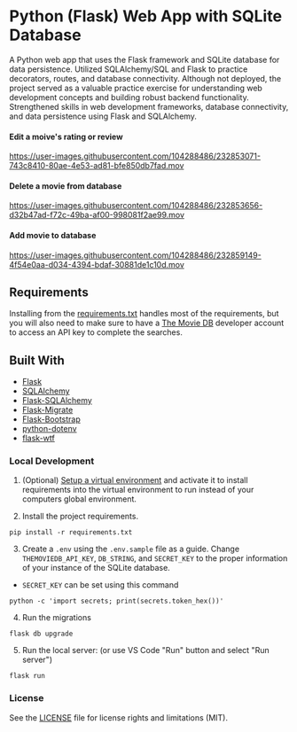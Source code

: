 # Python (Flask) Web App with SQLite Database

A Python web app that uses the Flask framework and SQLite database for data persistence. Utilized SQLAlchemy/SQL and Flask to practice decorators, routes, and database connectivity. Although not deployed, the project served as a valuable practice exercise for understanding web development concepts and building robust backend functionality. Strengthened skills in web development frameworks, database connectivity, and data persistence using Flask and SQLAlchemy.

#### Edit a moive's rating or review
https://user-images.githubusercontent.com/104288486/232853071-743c8410-80ae-4e53-ad81-bfe850db7fad.mov




#### Delete a movie from database
https://user-images.githubusercontent.com/104288486/232853656-d32b47ad-f72c-49ba-af00-998081f2ae99.mov




#### Add movie to database
https://user-images.githubusercontent.com/104288486/232859149-4f54e0aa-d034-4394-bdaf-30881de1c10d.mov


## Requirements

Installing from the [requirements.txt](./requirements.txt) handles most of the requirements, but you will also need to make sure to have a [The Movie DB](https://www.themoviedb.org) developer account to access an API key to complete the searches.

## Built With
* [Flask](https://flask.palletsprojects.com/en/2.2.x/)
* [SQLAlchemy](https://www.sqlalchemy.org)
* [Flask-SQLAlchemy](https://flask-sqlalchemy.palletsprojects.com/en/3.0.x/)
* [Flask-Migrate](https://flask-migrate.readthedocs.io/en/latest/)
* [Flask-Bootstrap](https://pythonhosted.org/Flask-Bootstrap/)
* [python-dotenv](https://pypi.org/project/python-dotenv/)
* [flask-wtf](https://flask-wtf.readthedocs.io/en/1.0.x/)


### Local Development

1. (Optional) [Setup a virtual environment](https://docs.python.org/3/tutorial/venv.html#creating-virtual-environments) and activate it to install requirements into the virtual environment to run instead of your computers global environment.

2. Install the project requirements.
```shell 
pip install -r requirements.txt
```

3. Create a `.env` using the `.env.sample` file as a guide. Change `THEMOVIEDB_API_KEY`, `DB_STRING`, and `SECRET_KEY` to the proper information of your instance of the SQLite database.

- `SECRET_KEY` can be set using this command
```shell  
python -c 'import secrets; print(secrets.token_hex())'
```

4. Run the migrations
```shell 
flask db upgrade
```

5. Run the local server: (or use VS Code "Run" button and select "Run server")
```shell 
flask run
```

### License
See the [LICENSE](./LICENSE) file for license rights and limitations (MIT).
